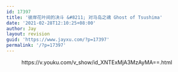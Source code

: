 ```yaml
---
id: 17397
title: '彼岸花叶间的决斗 &#8211; 对马岛之魂 Ghost of Tsushima'
date: '2021-02-28T12:10:25+08:00'
author: Jay
layout: revision
guid: 'https://www.jayxu.com/?p=17397'
permalink: '/?p=17397'
---
```


<!-- wp:embed {"url":"https://v.youku.com/v_show/id_XNTExMjA3MzAyMA==.html","type":"rich","providerNameSlug":"嵌入处理程序","className":""} -->
<figure class="wp-block-embed is-type-rich is-provider-嵌入处理程序 wp-block-embed-嵌入处理程序"><div class="wp-block-embed__wrapper">
https://v.youku.com/v_show/id_XNTExMjA3MzAyMA==.html
</div></figure>
<!-- /wp:embed -->